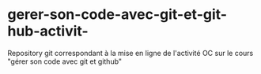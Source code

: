 # gerer-son-code-avec-git-et-git-hub-activit-
Repository git correspondant à la mise en ligne de l'activité OC sur le cours "gérer son code avec git et github"
